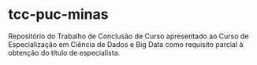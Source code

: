 # tcc-puc-minas
Repositório do Trabalho de Conclusão de Curso apresentado ao Curso de Especialização em Ciência de Dados e Big Data como requisito parcial à obtenção do título de especialista.
